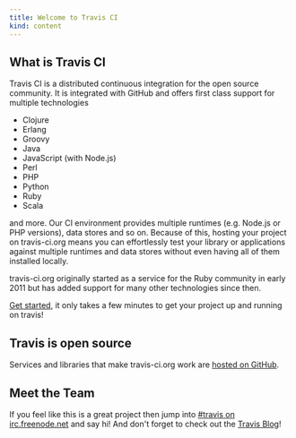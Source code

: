 ```yaml
---
title: Welcome to Travis CI
kind: content
---
```


## What is Travis CI

Travis CI is a distributed continuous integration for the open source community. It is integrated with GitHub and offers first class support for
multiple technologies

 * Clojure
 * Erlang
 * Groovy
 * Java
 * JavaScript (with Node.js)
 * Perl
 * PHP
 * Python
 * Ruby
 * Scala

and more. Our CI environment provides multiple runtimes (e.g. Node.js or PHP versions), data stores and so on. Because of this,
hosting your project on travis-ci.org means you can effortlessly test your library or applications against multiple runtimes and
data stores without even having all of them installed locally.

travis-ci.org originally started as a service for the Ruby community in early 2011 but has added support for many other technologies since
then.

<a href="/docs/user/getting-started/">Get started</a>, it only takes a few minutes to get your project up and running on travis!


## Travis is open source

Services and libraries that make travis-ci.org work are [hosted on GitHub](https://github.com/travis-ci).


## Meet the Team

If you feel like this is a great project then jump into <a href="irc://travis#irc.freenode.net">#travis on irc.freenode.net</a> and say hi!
And don't forget to check out the [Travis Blog](/blog/)!
